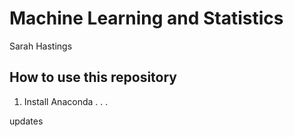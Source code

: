 # Machine Learning and Statistics

Sarah Hastings 

## How to use this repository 

1. Install Anaconda . . .

updates
